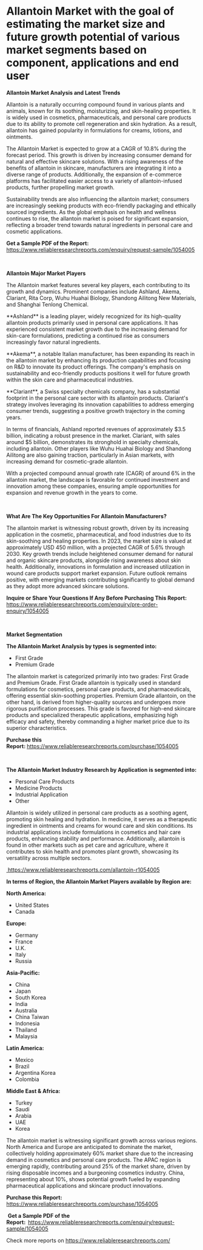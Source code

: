 <p><h1>Allantoin Market with the goal of estimating the market size and future growth potential of various market segments based on component, applications and end user</h1></p><p><strong>Allantoin Market Analysis and Latest Trends</strong></p>
<p><p>Allantoin is a naturally occurring compound found in various plants and animals, known for its soothing, moisturizing, and skin-healing properties. It is widely used in cosmetics, pharmaceuticals, and personal care products due to its ability to promote cell regeneration and skin hydration. As a result, allantoin has gained popularity in formulations for creams, lotions, and ointments.</p><p>The Allantoin Market is expected to grow at a CAGR of 10.8% during the forecast period. This growth is driven by increasing consumer demand for natural and effective skincare solutions. With a rising awareness of the benefits of allantoin in skincare, manufacturers are integrating it into a diverse range of products. Additionally, the expansion of e-commerce platforms has facilitated easier access to a variety of allantoin-infused products, further propelling market growth. </p><p>Sustainability trends are also influencing the allantoin market; consumers are increasingly seeking products with eco-friendly packaging and ethically sourced ingredients. As the global emphasis on health and wellness continues to rise, the allantoin market is poised for significant expansion, reflecting a broader trend towards natural ingredients in personal care and cosmetic applications.</p></p>
<p><strong>Get a Sample PDF of the Report:&nbsp;</strong> <a href="https://www.reliableresearchreports.com/enquiry/request-sample/1054005?utm_campaign=2202&utm_medium=2&utm_source=Github&utm_content=ia&utm_term=31032025&utm_id=allantoin">https://www.reliableresearchreports.com/enquiry/request-sample/1054005</a></p>
<p>&nbsp;</p>
<p><strong>Allantoin Major Market Players</strong></p>
<p><p>The Allantoin market features several key players, each contributing to its growth and dynamics. Prominent companies include Ashland, Akema, Clariant, Rita Corp, Wuhu Huahai Biology, Shandong Ailitong New Materials, and Shanghai Tenlong Chemical.</p><p>**Ashland** is a leading player, widely recognized for its high-quality allantoin products primarily used in personal care applications. It has experienced consistent market growth due to the increasing demand for skin-care formulations, predicting a continued rise as consumers increasingly favor natural ingredients.</p><p>**Akema**, a notable Italian manufacturer, has been expanding its reach in the allantoin market by enhancing its production capabilities and focusing on R&D to innovate its product offerings. The company's emphasis on sustainability and eco-friendly products positions it well for future growth within the skin care and pharmaceutical industries.</p><p>**Clariant**, a Swiss specialty chemicals company, has a substantial footprint in the personal care sector with its allantoin products. Clariant's strategy involves leveraging its innovation capabilities to address emerging consumer trends, suggesting a positive growth trajectory in the coming years.</p><p>In terms of financials, Ashland reported revenues of approximately $3.5 billion, indicating a robust presence in the market. Clariant, with sales around $5 billion, demonstrates its stronghold in specialty chemicals, including allantoin. Other players like Wuhu Huahai Biology and Shandong Ailitong are also gaining traction, particularly in Asian markets, with increasing demand for cosmetic-grade allantoin.</p><p>With a projected compound annual growth rate (CAGR) of around 6% in the allantoin market, the landscape is favorable for continued investment and innovation among these companies, ensuring ample opportunities for expansion and revenue growth in the years to come.</p></p>
<p>&nbsp;</p>
<p><strong>What Are The Key Opportunities For Allantoin Manufacturers?</strong></p>
<p><p>The allantoin market is witnessing robust growth, driven by its increasing application in the cosmetic, pharmaceutical, and food industries due to its skin-soothing and healing properties. In 2023, the market size is valued at approximately USD 450 million, with a projected CAGR of 5.6% through 2030. Key growth trends include heightened consumer demand for natural and organic skincare products, alongside rising awareness about skin health. Additionally, innovations in formulation and increased utilization in wound care products support market expansion. Future outlook remains positive, with emerging markets contributing significantly to global demand as they adopt more advanced skincare solutions.</p></p>
<p><strong>Inquire or Share Your Questions If Any Before Purchasing This Report:</strong> <a href="https://www.reliableresearchreports.com/enquiry/pre-order-enquiry/1054005?utm_campaign=2202&utm_medium=2&utm_source=Github&utm_content=ia&utm_term=31032025&utm_id=allantoin">https://www.reliableresearchreports.com/enquiry/pre-order-enquiry/1054005</a></p>
<p>&nbsp;</p>
<p><strong>Market Segmentation</strong></p>
<p><strong>The Allantoin Market Analysis by types is segmented into:</strong></p>
<p><ul><li>First Grade</li><li>Premium Grade</li></ul></p>
<p><p>The allantoin market is categorized primarily into two grades: First Grade and Premium Grade. First Grade allantoin is typically used in standard formulations for cosmetics, personal care products, and pharmaceuticals, offering essential skin-soothing properties. Premium Grade allantoin, on the other hand, is derived from higher-quality sources and undergoes more rigorous purification processes. This grade is favored for high-end skincare products and specialized therapeutic applications, emphasizing high efficacy and safety, thereby commanding a higher market price due to its superior characteristics.</p></p>
<p><strong>Purchase this Report:&nbsp;</strong><a href="https://www.reliableresearchreports.com/purchase/1054005?utm_campaign=2202&utm_medium=2&utm_source=Github&utm_content=ia&utm_term=31032025&utm_id=allantoin">https://www.reliableresearchreports.com/purchase/1054005</a></p>
<p>&nbsp;</p>
<p><strong>The Allantoin Market Industry Research by Application is segmented into:</strong></p>
<p><ul><li>Personal Care Products</li><li>Medicine Products</li><li>Industrial Application</li><li>Other</li></ul></p>
<p><p>Allantoin is widely utilized in personal care products as a soothing agent, promoting skin healing and hydration. In medicine, it serves as a therapeutic ingredient in ointments and creams for wound care and skin conditions. Its industrial applications include formulations in cosmetics and hair care products, enhancing stability and performance. Additionally, allantoin is found in other markets such as pet care and agriculture, where it contributes to skin health and promotes plant growth, showcasing its versatility across multiple sectors.</p></p>
<p><a href="https://www.reliableresearchreports.com/allantoin-r1054005?utm_campaign=2202&utm_medium=2&utm_source=Github&utm_content=ia&utm_term=31032025&utm_id=allantoin">&nbsp;https://www.reliableresearchreports.com/allantoin-r1054005</a></p>
<p><strong>In terms of Region, the Allantoin Market Players available by Region are:</strong></p>
<p>
    <p> <strong> North America: </strong>
        <ul>
            <li>United States</li>
            <li>Canada</li>
        </ul>
        </p> 
    <p> <strong> Europe: </strong>
        <ul>
            <li>Germany</li>
            <li>France</li>
            <li>U.K.</li>
            <li>Italy</li>
            <li>Russia</li>
        </ul>
        </p> 
    <p> <strong> Asia-Pacific: </strong>
        <ul>
            <li>China</li>
            <li>Japan</li>
            <li>South Korea</li>
            <li>India</li>
            <li>Australia</li>
            <li>China Taiwan</li>
            <li>Indonesia</li>
            <li>Thailand</li>
            <li>Malaysia</li>
        </ul>
        </p> 
    <p> <strong> Latin America: </strong>
        <ul>
            <li>Mexico</li>
            <li>Brazil</li>
            <li>Argentina Korea</li>
            <li>Colombia</li>
        </ul>
        </p> 
    <p> <strong> Middle East & Africa: </strong>
        <ul>
            <li>Turkey</li>
            <li>Saudi</li>
            <li>Arabia</li>
            <li>UAE</li>
            <li>Korea</li>
        </ul>
    </p>
    </p>
<p><p>The allantoin market is witnessing significant growth across various regions. North America and Europe are anticipated to dominate the market, collectively holding approximately 60% market share due to the increasing demand in cosmetics and personal care products. The APAC region is emerging rapidly, contributing around 25% of the market share, driven by rising disposable incomes and a burgeoning cosmetics industry. China, representing about 10%, shows potential growth fueled by expanding pharmaceutical applications and skincare product innovations.</p></p>
<p><strong>Purchase this Report: </strong><a href="https://www.reliableresearchreports.com/purchase/1054005?utm_campaign=2202&utm_medium=2&utm_source=Github&utm_content=ia&utm_term=31032025&utm_id=allantoin">https://www.reliableresearchreports.com/purchase/1054005</a></p>
<p>&nbsp;<strong>Get a Sample PDF of the Report:&nbsp;&nbsp;</strong><a href="https://www.reliableresearchreports.com/enquiry/request-sample/1054005?utm_campaign=2202&utm_medium=2&utm_source=Github&utm_content=ia&utm_term=31032025&utm_id=allantoin">https://www.reliableresearchreports.com/enquiry/request-sample/1054005</a></p>
<p><strong></strong></p>
<p>Check more reports on <a href="https://www.reliableresearchreports.com/?utm_campaign=2202&utm_medium=2&utm_source=Github&utm_content=ia&utm_term=31032025&utm_id=allantoin">https://www.reliableresearchreports.com/</a></p>